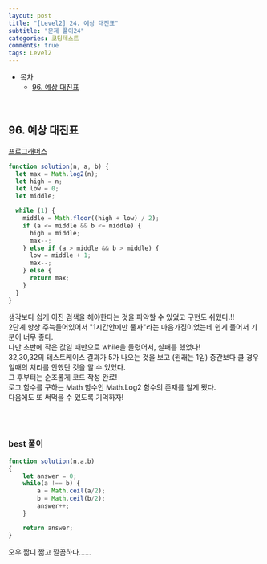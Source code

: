 ```yaml
---
layout: post
title: "[Level2] 24. 예상 대진표"
subtitle: "문제 풀이24"
categories: 코딩테스트
comments: true
tags: Level2
---
```


- 목차
  - [96. 예상 대진표](#)

<br>

## 96. 예상 대진표

[프로그래머스](https://programmers.co.kr/learn/courses/30/lessons/12985) <br>


```js
function solution(n, a, b) {
  let max = Math.log2(n);
  let high = n;
  let low = 0;
  let middle;

  while (1) {
    middle = Math.floor((high + low) / 2);
    if (a <= middle && b <= middle) {
      high = middle;
      max--;
    } else if (a > middle && b > middle) {
      low = middle + 1;
      max--;
    } else {
      return max;
    }
  }
}
```

생각보다 쉽게 이진 검색을 해야한다는 것을 파악할 수 있었고 구현도 쉬웠다.!!<br>
2단계 항상 주늑들어있어서 "1시간안에만 풀자"라는 마음가짐이었는데 쉽게 풀어서 기분이 너무 좋다.<br>
다만 초반에 작은 값일 때만으로 while을 돌렸어서, 실패를 했었다!<br>
32,30,32의 테스트케이스 결과가 5가 나오는 것을 보고 (원래는 1임) 중간보다 클 경우일때의 처리를 안했단 것을 알 수 있었다.<br>
그 후부터는 순조롭게 코드 작성 완료!<br>
로그 함수를 구하는 Math 함수인 Math.Log2 함수의 존재를 알게 됐다.<br>
다음에도 또 써먹을 수 있도록 기억하자!<br>

<br><br>

### best 풀이

```js
function solution(n,a,b)
{
    let answer = 0;
    while(a !== b) {
        a = Math.ceil(a/2);
        b = Math.ceil(b/2);
        answer++;
    }

    return answer;
}
```

오우 짧디 짧고 깔끔하다......


